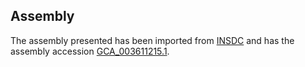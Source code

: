
Assembly
--------

The assembly presented has been imported from 
[INSDC](http://www.insdc.org) and has the assembly accession
[GCA\_003611215.1](http://www.ebi.ac.uk/ena/data/view/GCA_003611215.1).

